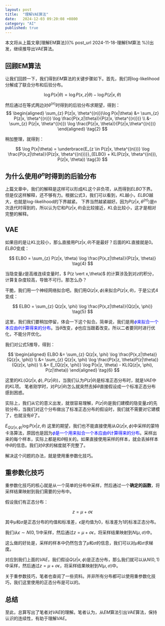 ```yaml
---
layout: post
title:  "理解VAE算法"
date:   2024-12-03 09:20:08 +0800
category: "AI"
published: true
---
```


本文将从上篇文章[理解EM算法]({% post_url 2024-11-18-理解EM算法 %})出发，继续推导出$VAE$算法。

<!--more-->

## 回顾EM算法
让我们回顾一下，我们得到$EM$算法的关键步骤如下。首先，我们将log-likelihood分解成了联合分布和后验分布。

$$
\log P(x|\theta) = \log P(x,z|\theta) - \log P(z|x, \theta)  \tag{1}
$$

然后通过在等式两边对$\theta^{(n)}$时得到的后验分布求期望，得到：
$$
\begin{aligned}
\sum_{z} P(z|x, \theta^{(n)})\log P(x|\theta) &= \sum_{z} P(z|x, \theta^{(n)}) \log \frac{P(x,z|\theta)}{P(z|x, \theta^{(n)})} \\
&- \sum_{z} P(z|x, \theta^{(n)}) \log \frac{P(z|x, \theta)}{P(z|x,\theta^{(n)})} 
\end{aligned}
\tag{2}
$$

稍加整理，就得到：

$$
\log P(x|\theta) = \underbrace{E_{z \in P(z|x, \theta^{(n)})} \log \frac{P(x,z|\theta)}{P(z|x, \theta^{(n)})}}_{ELBO} + KL(P(z|x, \theta^{(n)}), P(z|x, \theta)) \tag{3}
$$

## 为什么使用$\theta^{n}$时得到的后验分布
上篇文章中，我们的解释是这样可以形成$KL$这个非负项，从而得到$ELBO$下界。
但是仅这样解释，还不够有力。根据公式3，我们可以看到，$KL$越小，$ELBO$越大，也就是log-likelihood的下界越紧。
下界当然越紧越好。因为$P(z \vert x, \theta^{(n)})$是$n$次迭代时得到的，所以认为它和$P(z \vert x, \theta)$会比较接近，$KL$会比较小，这才是相对完整的解释。

## VAE
如果目的是让$KL$比较小，那么直接用$P(z \vert x, \theta)$不是最好？后面的$KL$直接就是0。
$ELBO$变成：

$$
ELBO = \sum_{z} P(z|x, \theta) \log \frac{P(x,z|\theta)}{P(z|x, \theta)} \tag{4}
$$

当隐变量$z$是高维连续变量时，$ P(z \vert x,\theta)$ 的计算涉及到对$z$的积分，计算复杂度较高，导致不可行。那怎么办？

干脆，我们用一个神经网络拟合吧。我们用$Q(z \vert x, \phi)$来拟合$P(z \vert x,\theta)$，于是公式4变成：

$$
ELBO = \sum_{z} Q(z|x, \phi) \log \frac{P(x,z|\theta)}{Q(z|x, \phi)} \tag{5}
$$


这里，我们我们要稍加停留，体会一下这个拟合。简单说，我们是用<font color="blue">$\phi$来拟合一个本应由$\theta$计算得来的分布</font>。当$\theta$改变，$\phi$也应当跟着改变。所以二者要同时进行优化，不能分开优化。

我们对公式5推导，得到：

$$
\begin{aligned}
ELBO &= \sum_{z} Q(z|x, \phi) \log \frac{P(x,z|\theta)}{Q(z|x, \phi)} \\
&=  \sum_{z} Q(z|x, \phi) \log \frac{P(x|z, \theta)P(z|\theta)}{Q(z|x, \phi)} \\
&= E_{Q(z|x, \phi)} \log P(x|z, \theta) - KL(Q(z|x, \phi), P(z|\theta))
\end{aligned}
\tag{6}
$$

这里的$KL(Q(z \vert x, \phi), P(z \vert \theta))$，当我们认为$P(z \vert \theta)$是标准正态分布时，就是$VAE$中的$KL$项。
笔者刚学时，对$P(z \vert \theta)$怎么就突然去掉$\theta$直接假设成一个标准正态分布感到困惑。

实际上，我们从它的意义出发，就很容易理解，$P(z \vert \theta)$是我们建模的隐变量$z$的先验分布，当我们对这个分布做出了标准正态分布的假设时，我们就不需要对它建模了，也就没有$\theta$了。


$E_{Q(z \vert x, \phi)} \log P(x \vert z, \theta)$ 这里的期望，我们也不能直接使用从$Q(z \vert x, \phi)$中采样的蒙特卡洛算法，原因也是因为<font color="blue">$\phi$是一个用来拟合一个本应由$\theta$计算得来的分布</font>。采样出来的每个样本，实际上都是和$\theta$相关的。如果直接使用采样的样本，就会丢掉样本中$\theta$的信息。我们对$\theta$求的梯度就不完整了。

解决这个问题的办法，就是使用重参数化技巧。

## 重参数化技巧

重参数化技巧的核心就是从一个简单的分布中采样，然后通过一个**确定的函数**，将采样结果映射到我们需要的分布中。

假设我们有正态分布：

$$
z = \mu + \sigma \epsilon
$$

其中$\mu$和$\sigma$是正态分布的均值和标准差，$\epsilon$是均值为0，标准差为1的标准正态分布。

我们从$\epsilon \sim N(0,1)$中采样，然后通过$z = \mu + \sigma \epsilon$，将采样结果映射到$N(\mu, \sigma)$中。   

这么做的好处是，采样的样本中仍然包含了$\mu$和$\sigma$的信息，我们可以对$\mu$和$\sigma$求梯度。

对应到我们上面的$VAE$，我们假设$Q(z \vert x, \phi)$是正态分布，那么我们就可以从$N(0,1)$中采样，然后通过$z = \mu + \sigma \epsilon$，将采样结果映射到$N(\mu, \sigma)$中。

关于重参数技巧，笔者也查阅了一些资料。并非所有分布都可以使用重参数化技巧，我们这里使用的正态分布是可以的。

## 总结

至此，总算写出了笔者对$VAE$的理解。笔者认为，从$EM$算法引出$VAE$算法，保持认识的连续性，有助于理解$VAE$。





